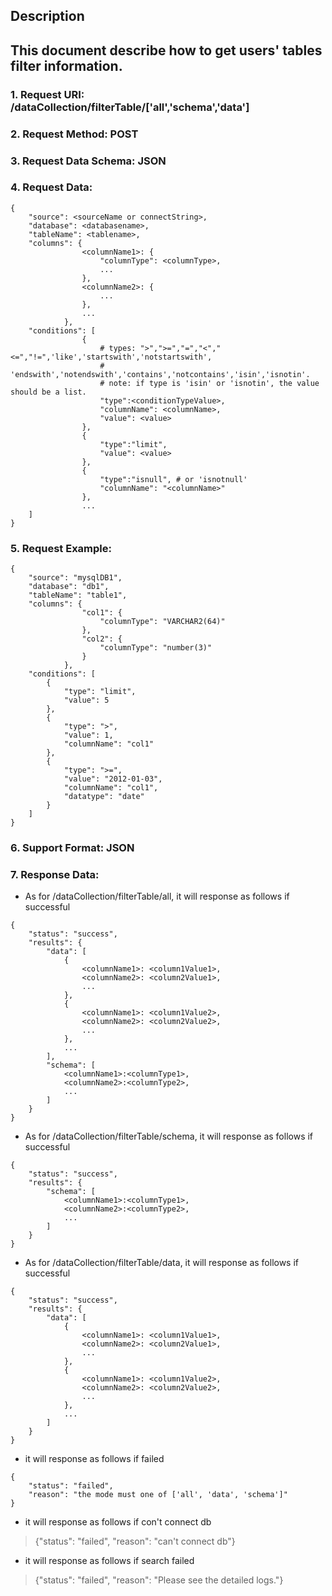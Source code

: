 
Description
-----------
This document describe how to get users' tables filter information.
-------------
### 1. Request URI: /dataCollection/filterTable/['all','schema','data']
### 2. Request Method: POST
### 3. Request Data Schema: JSON
### 4. Request Data:
```
{
    "source": <sourceName or connectString>,
    "database": <databasename>,
    "tableName": <tablename>,
    "columns": {
                <columnName1>: {
                    "columnType": <columnType>,
                    ...
                },
                <columnName2>: {
                    ...
                },
                ...
            },
    "conditions": [
                {
                    # types: ">",">=","=","<","<=","!=",'like','startswith','notstartswith',
                    # 'endswith','notendswith','contains','notcontains','isin','isnotin'.
                    # note: if type is 'isin' or 'isnotin', the value should be a list.
                    "type":<conditionTypeValue>,
                    "columnName": <columnName>,
                    "value": <value>
                },
                {
                    "type":"limit",
                    "value": <value>
                },
                {
                    "type":"isnull", # or 'isnotnull'
                    "columnName": "<columnName>"
                },
                ...
    ]
}
```
### 5. Request Example:
```
{
    "source": "mysqlDB1",
    "database": "db1",
    "tableName": "table1",
    "columns": {
                "col1": {
                    "columnType": "VARCHAR2(64)"
                },
                "col2": {
                    "columnType": "number(3)"
                }
            },
    "conditions": [
        {
            "type": "limit",
            "value": 5
        },
        {
            "type": ">",
            "value": 1,
            "columnName": "col1"
        },
        {
            "type": ">=",
            "value": "2012-01-03",
            "columnName": "col1",
            "datatype": "date"
        }
    ]
}
```
### 6. Support Format: JSON
### 7. Response Data:
* As for /dataCollection/filterTable/all, it will response as follows if successful
```
{
    "status": "success",
    "results": {
        "data": [
            {
                <columnName1>: <column1Value1>,
                <columnName2>: <column2Value1>,
                ...
            },
            {
                <columnName1>: <column1Value2>,
                <columnName2>: <column2Value2>,
                ...
            },
            ...
        ],
        "schema": [
            <columnName1>:<columnType1>,
            <columnName2>:<columnType2>,
            ...
        ]
    }
}
```
* As for /dataCollection/filterTable/schema, it will response as follows if successful
```
{
    "status": "success",
    "results": {
        "schema": [
            <columnName1>:<columnType1>,
            <columnName2>:<columnType2>,
            ...
        ]
    }
}
```
* As for /dataCollection/filterTable/data, it will response as follows if successful
```
{
    "status": "success",
    "results": {
        "data": [
            {
                <columnName1>: <column1Value1>,
                <columnName2>: <column2Value1>,
                ...
            },
            {
                <columnName1>: <column1Value2>,
                <columnName2>: <column2Value2>,
                ...
            },
            ...
        ]
    }
}
```
* it will response as follows if failed
```
{
    "status": "failed",
    "reason": "the mode must one of ['all', 'data', 'schema']"
}
```
* it will response as follows if con't connect db
> {"status": "failed", "reason": "can't connect db"}
* it will response as follows if search failed
> {"status": "failed", "reason": "Please see the detailed logs."}
